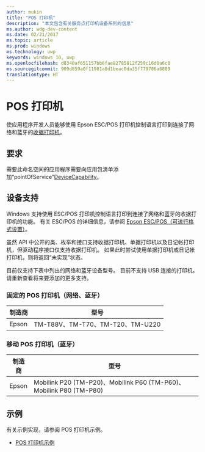 ```yaml
---
author: mukin
title: "POS 打印机"
description: "本文包含有关服务点打印机设备系列的信息"
ms.author: wdg-dev-content
ms.date: 02/21/2017
ms.topic: article
ms.prod: windows
ms.technology: uwp
keywords: windows 10, uwp
ms.openlocfilehash: d8340af651157bb6fae82785812f259c16d0a6c0
ms.sourcegitcommit: 909d859a0f11981a8d1beac0da35f779786a6889
translationtype: HT
---
```

# <a name="pos-printer"></a>POS 打印机

使应用程序开发人员能够使用 Epson ESC/POS 打印机控制语言打印到连接了网络和蓝牙的[收据打印机](https://docs.microsoft.com/en-us/uwp/api/windows.devices.pointofservice.posprinter)。

## <a name="requirements"></a>要求
需要此命名空间的应用程序需要向应用包清单添加“pointOfService”[DeviceCapability](https://msdn.microsoft.com/library/4353c4fd-f038-4986-81ed-d2ec0c6235ef)。

## <a name="device-support"></a>设备支持
Windows 支持使用 ESC/POS 打印机控制语言打印到连接了网络和蓝牙的收据打印机的功能。 有关 ESC/POS 的详细信息，请参阅 [Epson ESC/POS（可进行格式设置）](https://docs.microsoft.com/en-us/windows/uwp/devices-sensors/epson-esc-pos-with-formatting)。

虽然 API 中公开的类、枚举和接口支持收据打印机、单据打印机以及日记帐打印机，但驱动程序接口仅支持收据打印机。 如果此时尝试使用单据打印机或日记帐打印机，则将返回“未实现”状态。

目前仅支持下表中列出的网络和蓝牙设备型号。 目前不支持 USB 连接的打印机。 请重新查看将来要添加的更多支持。

### <a name="stationary-pos-printers-network-bluetooth"></a>固定的 POS 打印机（网络、蓝牙）
| 制造商 |    型号 |
|--------------|-----------|
| Epson |    TM-T88V、TM-T70、TM-T20、TM-U220 |

### <a name="mobile-pos-printers-bluetooth"></a>移动 POS 打印机（蓝牙）
| 制造商 |    型号 |
|--------------|-----------|
| Epson |    Mobilink P20 (TM-P20)、Mobilink P60 (TM-P60)、Mobilink P80 (TM-P80) |

## <a name="examples"></a>示例
有关示例实现，请参阅 POS 打印机示例。
+ [POS 打印机示例](https://github.com/Microsoft/Windows-universal-samples/tree/master/Samples/PosPrinter)

